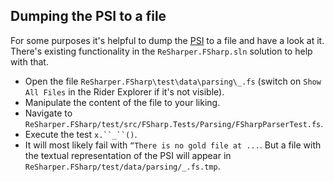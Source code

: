 ## Dumping the PSI to a file

For some purposes it's helpful to dump the [PSI](https://plugins.jetbrains.com/docs/intellij/psi.html) to a file and have a look at it.  
There's existing functionality in the `ReSharper.FSharp.sln` solution to help with that.
- Open the file `ReSharper.FSharp\test\data\parsing\_.fs` (switch on `Show All Files` in the Rider Explorer if it's not visible).
- Manipulate the content of the file to your liking.
- Navigate to `ReSharper.FSharp/test/src/FSharp.Tests/Parsing/FSharpParserTest.fs`.
- Execute the test `x.``_``()`.
- It will most likely fail with `“There is no gold file at ...`. But a file with the textual representation of the PSI will appear in `ReSharper.FSharp/test/data/parsing/_.fs.tmp`.